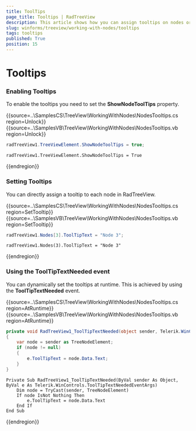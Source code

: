```yaml
---
title: ToolTips
page_title: Tooltips | RadTreeView
description: This article shows how you can assign tooltips on nodes or set the tooltips text at run-time.
slug: winforms/treeview/working-with-nodes/tooltips
tags: tooltips
published: True
position: 15
---
```


# Tooltips

### Enabling Tooltips

To enable the tooltips you need to set the __ShowNodeToolTips__ property.

{{source=..\SamplesCS\TreeView\WorkingWithNodes\NodesTooltips.cs region=Unlock}} 
{{source=..\SamplesVB\TreeView\WorkingWithNodes\NodesTooltips.vb region=Unlock}}
````C#
radTreeView1.TreeViewElement.ShowNodeToolTips = true;

````
````VB.NET
radTreeView1.TreeViewElement.ShowNodeToolTips = True

```` 


{{endregion}} 

### Setting Tooltips

You can directly assign a tooltip to each node in RadTreeView.

{{source=..\SamplesCS\TreeView\WorkingWithNodes\NodesTooltips.cs region=SetTooltip}} 
{{source=..\SamplesVB\TreeView\WorkingWithNodes\NodesTooltips.vb region=SetTooltip}}
````C#
radTreeView1.Nodes[3].ToolTipText = "Node 3";

````
````VB.NET
radTreeView1.Nodes(3).ToolTipText = "Node 3"

```` 


{{endregion}} 

### Using the ToolTipTextNeeded event

You can dynamically set the tooltips at runtime. This is achieved by using the __ToolTipTextNeeded__ event.

{{source=..\SamplesCS\TreeView\WorkingWithNodes\NodesTooltips.cs region=AtRuntime}} 
{{source=..\SamplesVB\TreeView\WorkingWithNodes\NodesTooltips.vb region=AtRuntime}}
````C#
private void RadTreeView1_ToolTipTextNeeded(object sender, Telerik.WinControls.ToolTipTextNeededEventArgs e)
{
    var node = sender as TreeNodeElement;
    if (node != null)
    {
        e.ToolTipText = node.Data.Text;
    }
}

````
````VB.NET
Private Sub RadTreeView1_ToolTipTextNeeded(ByVal sender As Object, ByVal e As Telerik.WinControls.ToolTipTextNeededEventArgs)
    Dim node = TryCast(sender, TreeNodeElement)
    If node IsNot Nothing Then
        e.ToolTipText = node.Data.Text
    End If
End Sub

```` 


{{endregion}} 